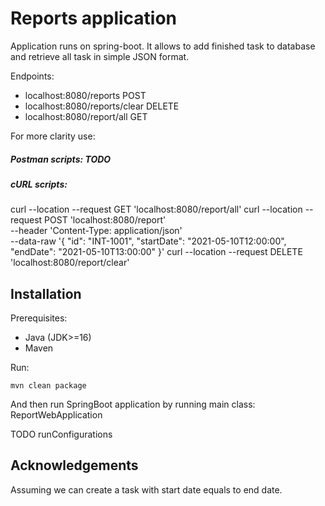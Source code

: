 # Reports application
Application runs on spring-boot. It allows to add finished task to database and retrieve all task in simple JSON format.

Endpoints:
- localhost:8080/reports POST
- localhost:8080/reports/clear DELETE
- localhost:8080/report/all GET

For more clarity use:
##### Postman scripts: TODO
##### cURL scripts:
curl --location --request GET 'localhost:8080/report/all'
curl --location --request POST 'localhost:8080/report' \
--header 'Content-Type: application/json' \
--data-raw '{
    "id": "INT-1001",
    "startDate": "2021-05-10T12:00:00",
    "endDate": "2021-05-10T13:00:00"
}'
curl --location --request DELETE 'localhost:8080/report/clear'

## Installation
Prerequisites:
- Java (JDK>=16)
- Maven

Run:
```
mvn clean package
```
And then run SpringBoot application by running main class: ReportWebApplication

TODO runConfigurations

## Acknowledgements
Assuming we can create a task with start date equals to end date.
